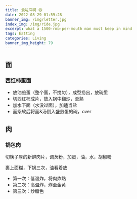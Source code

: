```yaml
---
title: 食咗咩啊 😋
date: 2022-08-29 01:59:28
banner_img: /img/letter.jpg
index_img: /img/ride.jpg
excerpt: what a 1500-rmb-per-mouth man must keep in mind
tags: Eatting
categories: Living
banner_img_height: 79
---
```


## 面

### 西红柿蛋面

- 放油煎蛋（整个蛋，不搅匀），成型捞出，放碗里
- 切西红柿成片，放入锅中翻炒，至熟
- 加水下面（水没过面），加适当盐
- 面条软后将面&汤倒入盛煎蛋的碗，over

## 肉

### 锅包肉

切筷子厚的新鲜肉片，调芡粉，加蛋，油，水，胡椒粉

裹上面糊，下锅三次，油看着放

- 第一次：低温炸，将肉炸熟
- 第二次：高温炸，炸至金黄
- 第三次：炒糖色
